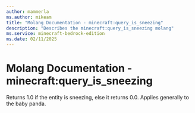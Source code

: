 ```yaml
---
author: mammerla
ms.author: mikeam
title: "Molang Documentation - minecraft:query_is_sneezing"
description: "Describes the minecraft:query_is_sneezing molang"
ms.service: minecraft-bedrock-edition
ms.date: 02/11/2025 
---
```


# Molang Documentation - minecraft:query_is_sneezing

Returns 1.0 if the entity is sneezing, else it returns 0.0. Applies generally to the baby panda.
